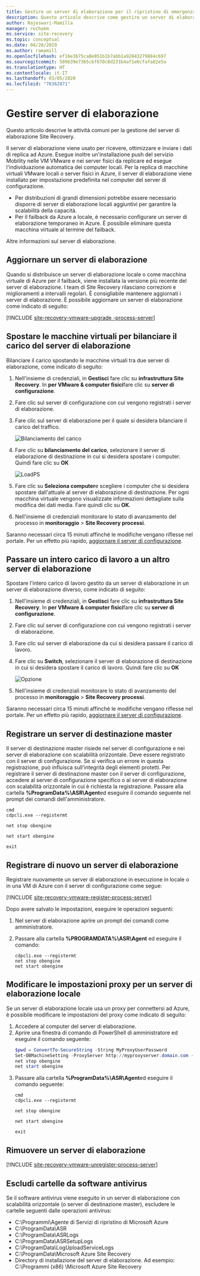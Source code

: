 ```yaml
---
title: Gestire un server di elaborazione per il ripristino di emergenza di macchine virtuali VMware/server fisici in Azure Site Recovery
description: Questo articolo descrive come gestire un server di elaborazione per il ripristino di emergenza di macchine virtuali VMware/server fisici con Azure Site Recovery.
author: Rajeswari-Mamilla
manager: rochakm
ms.service: site-recovery
ms.topic: conceptual
ms.date: 04/28/2019
ms.author: ramamill
ms.openlocfilehash: ef16e3b75ca8e051b1b7abb1a92843279884c697
ms.sourcegitcommit: 509b39e73b5cbf670c8d231b4af1e6cfafa82e5a
ms.translationtype: HT
ms.contentlocale: it-IT
ms.lasthandoff: 03/05/2020
ms.locfileid: "78362871"
---
```

# <a name="manage-process-servers"></a>Gestire server di elaborazione

Questo articolo descrive le attività comuni per la gestione del server di elaborazione Site Recovery.

Il server di elaborazione viene usato per ricevere, ottimizzare e inviare i dati di replica ad Azure. Esegue inoltre un'installazione push del servizio Mobility nelle VM VMware e nei server fisici da replicare ed esegue l'individuazione automatica dei computer locali. Per la replica di macchine virtuali VMware locali o server fisici in Azure, il server di elaborazione viene installato per impostazione predefinita nel computer del server di configurazione. 

- Per distribuzioni di grandi dimensioni potrebbe essere necessario disporre di server di elaborazione locali aggiuntivi per garantire la scalabilità della capacità.
- Per il failback da Azure a locale, è necessario configurare un server di elaborazione temporaneo in Azure. È possibile eliminare questa macchina virtuale al termine del failback. 

Altre informazioni sul server di elaborazione.


## <a name="upgrade-a-process-server"></a>Aggiornare un server di elaborazione

Quando si distribuisce un server di elaborazione locale o come macchina virtuale di Azure per il failback, viene installata la versione più recente del server di elaborazione. I team di Site Recovery rilasciano correzioni e miglioramenti a intervalli regolari. È consigliabile mantenere aggiornati i server di elaborazione. È possibile aggiornare un server di elaborazione come indicato di seguito:

[!INCLUDE [site-recovery-vmware-upgrade -process-server](../../includes/site-recovery-vmware-upgrade-process-server-internal.md)]


## <a name="move-vms-to-balance-the-process-server-load"></a>Spostare le macchine virtuali per bilanciare il carico del server di elaborazione

Bilanciare il carico spostando le macchine virtuali tra due server di elaborazione, come indicato di seguito:

1. Nell'insieme di credenziali, in **Gestisci** fare clic su **infrastruttura Site Recovery**. In **per VMware & computer fisici**fare clic su **server di configurazione**.
2. Fare clic sul server di configurazione con cui vengono registrati i server di elaborazione.
3. Fare clic sul server di elaborazione per il quale si desidera bilanciare il carico del traffico.

    ![Bilanciamento del carico](media/vmware-azure-manage-process-server/LoadBalance.png)

4. Fare clic su **bilanciamento del carico**, selezionare il server di elaborazione di destinazione in cui si desidera spostare i computer. Quindi fare clic su **OK**

    ![LoadPS](media/vmware-azure-manage-process-server/LoadPS.PNG)

2. Fare clic su **Seleziona computer**e scegliere i computer che si desidera spostare dall'attuale al server di elaborazione di destinazione. Per ogni macchina virtuale vengono visualizzate informazioni dettagliate sulla modifica dei dati media. Fare quindi clic su **OK**. 
3. Nell'insieme di credenziali monitorare lo stato di avanzamento del processo in **monitoraggio** > **Site Recovery processi**.

Saranno necessari circa 15 minuti affinché le modifiche vengano riflesse nel portale. Per un effetto più rapido, [aggiornare il server di configurazione](vmware-azure-manage-configuration-server.md#refresh-configuration-server).

## <a name="switch-an-entire-workload-to-another-process-server"></a>Passare un intero carico di lavoro a un altro server di elaborazione

Spostare l'intero carico di lavoro gestito da un server di elaborazione in un server di elaborazione diverso, come indicato di seguito:

1. Nell'insieme di credenziali, in **Gestisci** fare clic su **infrastruttura Site Recovery**. In **per VMware & computer fisici**fare clic su **server di configurazione**.
2. Fare clic sul server di configurazione con cui vengono registrati i server di elaborazione.
3. Fare clic sul server di elaborazione da cui si desidera passare il carico di lavoro.
4. Fare clic su **Switch**, selezionare il server di elaborazione di destinazione in cui si desidera spostare il carico di lavoro. Quindi fare clic su **OK**

    ![Opzione](media/vmware-azure-manage-process-server/Switch.PNG)

5. Nell'insieme di credenziali monitorare lo stato di avanzamento del processo in **monitoraggio** > **Site Recovery processi**.

Saranno necessari circa 15 minuti affinché le modifiche vengano riflesse nel portale. Per un effetto più rapido, [aggiornare il server di configurazione](vmware-azure-manage-configuration-server.md#refresh-configuration-server).

## <a name="register-a-master-target-server"></a>Registrare un server di destinazione master

Il server di destinazione master risiede nel server di configurazione e nei server di elaborazione con scalabilità orizzontale. Deve essere registrato con il server di configurazione. Se si verifica un errore in questa registrazione, può influisca sull'integrità degli elementi protetti. Per registrare il server di destinazione master con il server di configurazione, accedere al server di configurazione specifico o al server di elaborazione con scalabilità orizzontale in cui è richiesta la registrazione. Passare alla cartella **%ProgramData%\ASR\Agent**ed eseguire il comando seguente nel prompt dei comandi dell'amministratore.

   ```
   cmd
   cdpcli.exe --registermt

   net stop obengine

   net start obengine

   exit
   ```

## <a name="reregister-a-process-server"></a>Registrare di nuovo un server di elaborazione

Registrare nuovamente un server di elaborazione in esecuzione in locale o in una VM di Azure con il server di configurazione come segue:

[!INCLUDE [site-recovery-vmware-register-process-server](../../includes/site-recovery-vmware-register-process-server.md)]

Dopo avere salvato le impostazioni, eseguire le operazioni seguenti:

1. Nel server di elaborazione aprire un prompt dei comandi come amministratore.
2. Passare alla cartella **%PROGRAMDATA%\ASR\Agent** ed eseguire il comando:

    ```
    cdpcli.exe --registermt
    net stop obengine
    net start obengine
    ```

## <a name="modify-proxy-settings-for-an-on-premises-process-server"></a>Modificare le impostazioni proxy per un server di elaborazione locale

Se un server di elaborazione locale usa un proxy per connettersi ad Azure, è possibile modificare le impostazioni del proxy come indicato di seguito:

1. Accedere al computer del server di elaborazione. 
2. Aprire una finestra di comando di PowerShell di amministratore ed eseguire il comando seguente:
   ```powershell
   $pwd = ConvertTo-SecureString -String MyProxyUserPassword
   Set-OBMachineSetting -ProxyServer http://myproxyserver.domain.com -ProxyPort PortNumber –ProxyUserName domain\username -ProxyPassword $pwd
   net stop obengine
   net start obengine
   ```
2. Passare alla cartella **%ProgramData%\ASR\Agent**ed eseguire il comando seguente:
   ```
   cmd
   cdpcli.exe --registermt

   net stop obengine

   net start obengine

   exit
   ```

## <a name="remove-a-process-server"></a>Rimuovere un server di elaborazione

[!INCLUDE [site-recovery-vmware-unregister-process-server](../../includes/site-recovery-vmware-unregister-process-server.md)]

## <a name="exclude-folders-from-anti-virus-software"></a>Escludi cartelle da software antivirus

Se il software antivirus viene eseguito in un server di elaborazione con scalabilità orizzontale (o server di destinazione master), escludere le cartelle seguenti dalle operazioni antivirus:


- C:\Programmi\Agente di Servizi di ripristino di Microsoft Azure
- C:\ProgramData\ASR
- C:\ProgramData\ASRLogs
- C:\ProgramData\ASRSetupLogs
- C:\ProgramData\LogUploadServiceLogs
- C:\ProgramData\Microsoft Azure Site Recovery
- Directory di installazione del server di elaborazione. Ad esempio: C:\Programmi (x86) \Microsoft Azure Site Recovery